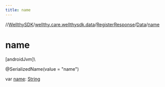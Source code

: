 ```yaml
---
title: name
---
```

//[WellthySDK](../../../../index.html)/[wellthy.care.wellthysdk.data](../../index.html)/[RegisterResponse](../index.html)/[Data](index.html)/[name](name.html)



# name



[androidJvm]\




@SerializedName(value = "name")



var [name](name.html): [String](https://kotlinlang.org/api/latest/jvm/stdlib/kotlin/-string/index.html)




